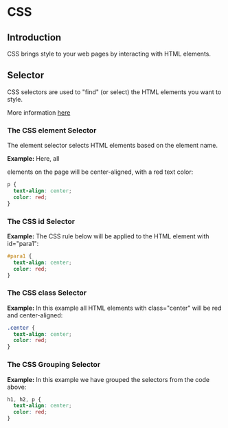 # CSS

## Introduction
CSS brings style to your web pages by interacting with HTML elements.

## Selector
CSS selectors are used to "find" (or select) the HTML elements you want to style.

More information [here](https://www.w3schools.com/css/css_selectors.asp)

### The CSS element Selector

The element selector selects HTML elements based on the element name.

**Example:**
Here, all <p> elements on the page will be center-aligned, with a red text color: 
```css
p {
  text-align: center;
  color: red;
}
```
### The CSS id Selector

**Example:**
The CSS rule below will be applied to the HTML element with id="para1": 
```css
#para1 {
  text-align: center;
  color: red;
}
```

### The CSS class Selector

**Example:**
In this example all HTML elements with class="center" will be red and center-aligned: 
```css
.center {
  text-align: center;
  color: red;
}
```

### The CSS Grouping Selector

**Example:**
In this example we have grouped the selectors from the code above:


```css
h1, h2, p {
  text-align: center;
  color: red;
}
```